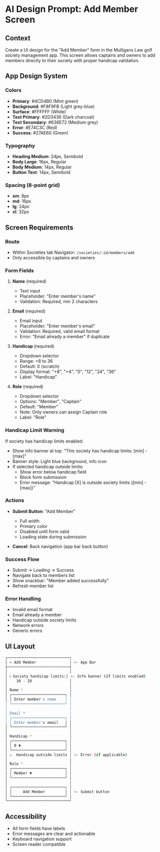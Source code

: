 # AI Design Prompt: Add Member Screen

## Context

Create a UI design for the "Add Member" form in the Mulligans Law golf society management app. This screen allows captains and owners to add members directly to their society with proper handicap validation.

## App Design System

### Colors

- **Primary**: #4CD4B0 (Mint green)
- **Background**: #F8F9FB (Light grey-blue)
- **Surface**: #FFFFFF (White)
- **Text Primary**: #2D3436 (Dark charcoal)
- **Text Secondary**: #636E72 (Medium grey)
- **Error**: #E74C3C (Red)
- **Success**: #27AE60 (Green)

### Typography

- **Heading Medium**: 24px, Semibold
- **Body Large**: 16px, Regular
- **Body Medium**: 14px, Regular
- **Button Text**: 14px, Semibold

### Spacing (8-point grid)

- **sm**: 8px
- **md**: 16px
- **lg**: 24px
- **xl**: 32px

## Screen Requirements

### Route

- Within Societies tab Navigator: `/societies/:id/members/add`
- Only accessible by captains and owners

### Form Fields

1. **Name** (required)

   - Text input
   - Placeholder: "Enter member's name"
   - Validation: Required, min 2 characters

2. **Email** (required)

   - Email input
   - Placeholder: "Enter member's email"
   - Validation: Required, valid email format
   - Error: "Email already a member" if duplicate

3. **Handicap** (required)

   - Dropdown selector
   - Range: +8 to 36
   - Default: 0 (scratch)
   - Display format: "+8", "+4", "0", "12", "24", "36"
   - Label: "Handicap"

4. **Role** (required)
   - Dropdown selector
   - Options: "Member", "Captain"
   - Default: "Member"
   - Note: Only owners can assign Captain role
   - Label: "Role"

### Handicap Limit Warning

If society has handicap limits enabled:

- Show info banner at top: "This society has handicap limits: [min] - [max]"
- Banner style: Light blue background, info icon
- If selected handicap outside limits:
  - Show error below handicap field
  - Block form submission
  - Error message: "Handicap [X] is outside society limits ([min] - [max])"

### Actions

- **Submit Button**: "Add Member"

  - Full width
  - Primary color
  - Disabled until form valid
  - Loading state during submission

- **Cancel**: Back navigation (app bar back button)

### Success Flow

- Submit → Loading → Success
- Navigate back to members list
- Show snackbar: "Member added successfully"
- Refresh member list

### Error Handling

- Invalid email format
- Email already a member
- Handicap outside society limits
- Network errors
- Generic errors

## UI Layout

```bash
┌────────────────────────────┐
│ ← Add Member               │ <- App Bar
├────────────────────────────┤
│                            │
│ ℹ️ Society handicap limits:│ <- Info banner (if limits enabled)
│    10 - 28                 │
│                            │
│ Name *                     │
│ ┌────────────────────────┐ │
│ │ Enter member's name    │ │
│ └────────────────────────┘ │
│                            │
│ Email *                    │
│ ┌────────────────────────┐ │
│ │ Enter member's email   │ │
│ └────────────────────────┘ │
│                            │
│ Handicap *                 │
│ ┌────────────────────────┐ │
│ │ 0 ▼                    │ │
│ └────────────────────────┘ │
│ ⚠️  Handicap outside limits │ <- Error (if applicable)
│                            │
│ Role *                     │
│ ┌────────────────────────┐ │
│ │ Member ▼               │ │
│ └────────────────────────┘ │
│                            │
│ ┌────────────────────────┐ │
│ │     Add Member         │ │ <- Submit button
│ └────────────────────────┘ │
└────────────────────────────┘
```

## Accessibility

- All form fields have labels
- Error messages are clear and actionable
- Keyboard navigation support
- Screen reader compatible

